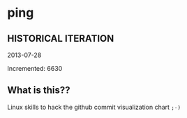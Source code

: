 # ping

## HISTORICAL ITERATION
2013-07-28

Incremented: 6630

## What is this?? 
Linux skills to hack the github commit visualization chart `;-)`
